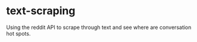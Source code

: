 # text-scraping
Using the reddit API to scrape through text and see where are conversation hot spots.
